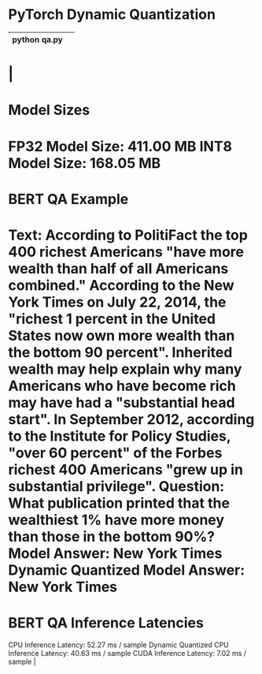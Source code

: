 
# PyTorch Dynamic Quantization





| python qa.py              |                                                              |
| ----------------- | ------------------------------------------------------------------ |
| 
===========================================================================
Model Sizes
===========================================================================
FP32 Model Size: 411.00 MB
INT8 Model Size: 168.05 MB
===========================================================================
BERT QA Example
===========================================================================
Text: 
According to PolitiFact the top 400 richest Americans "have more wealth than half of all Americans combined." According to the New York Times on July 22, 2014, the "richest 1 percent in the United States now own more wealth than the bottom 90 percent". Inherited wealth may help explain why many Americans who have become rich may have had a "substantial head start". In September 2012, according to the Institute for Policy Studies, "over 60 percent" of the Forbes richest 400 Americans "grew up in substantial privilege".
Question: 
What publication printed that the wealthiest 1% have more money than those in the bottom 90%?
Model Answer: 
New York Times
Dynamic Quantized Model Answer: 
New York Times
===========================================================================
BERT QA Inference Latencies
===========================================================================
CPU Inference Latency: 52.27 ms / sample
Dynamic Quantized CPU Inference Latency: 40.63 ms / sample
CUDA Inference Latency: 7.02 ms / sample | 

